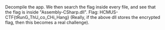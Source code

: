 Decompile the app. We then search the flag inside every file, and see that the flag is inside "Assembly-CSharp.dll".
Flag: HCMUS-CTF{tRunG_ThU_co_CHi_Hang}
(Really, if the above dll stores the encrypted flag, then this becomes a real challenge).
